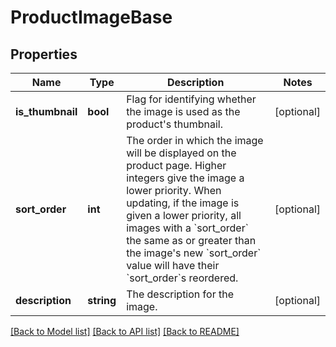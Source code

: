 # ProductImageBase

## Properties
Name | Type | Description | Notes
------------ | ------------- | ------------- | -------------
**is_thumbnail** | **bool** | Flag for identifying whether the image is used as the product&#39;s thumbnail. | [optional] 
**sort_order** | **int** | The order in which the image will be displayed on the product page. Higher integers give the image a lower priority. When updating, if the image is given a lower priority, all images with a &#x60;sort_order&#x60; the same as or greater than the image&#39;s new &#x60;sort_order&#x60; value will have their &#x60;sort_order&#x60;s reordered. | [optional] 
**description** | **string** | The description for the image. | [optional] 

[[Back to Model list]](../README.md#documentation-for-models) [[Back to API list]](../README.md#documentation-for-api-endpoints) [[Back to README]](../README.md)


